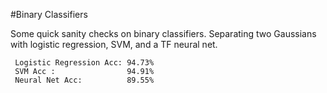 #Binary Classifiers

Some quick sanity checks on binary classifiers. Separating two Gaussians with logistic regression, SVM, and a TF neural net. 

```
 Logistic Regression Acc: 94.73% 
 SVM Acc :                94.91% 
 Neural Net Acc:          89.55%

```

